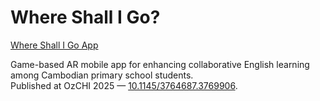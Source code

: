 # Where Shall I Go?

[Where Shall I Go App](./whereshallIgo.jpg)

Game-based AR mobile app for enhancing collaborative English learning among Cambodian primary school students.  
Published at OzCHI 2025 — [10.1145/3764687.3769906](https://doi.org/10.1145/3764687.3769906).
